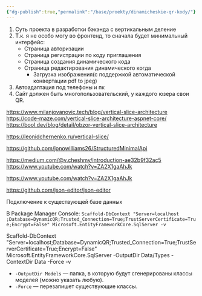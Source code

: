 ```yaml
---
{"dg-publish":true,"permalink":"/base/proekty/dinamicheskie-qr-kody/"}
---
```


1. Суть проекта в разработки бэкэнда с вертикальным деление
2. Т.к. я не особо могу во фронтенд, то сначала будет минимальный интерфейс:
	- Страница авторизации
	- Страница регистрации по коду приглашения
	- Страница создания динамического кода
	- Страница редактирования динамического когда
		- Загрузка изображения(с поддержкой автоматической конвертации pdf to jpeg)
3. Автоадаптация под телефоны и пк
4. Сайт должен быть многопользовательский, у каждого юзера свои QR.

https://www.milanjovanovic.tech/blog/vertical-slice-architecture
https://code-maze.com/vertical-slice-architecture-aspnet-core/
https://bool.dev/blog/detail/obzor-vertical-slice-architecture

https://leonidchernenko.ru/vertical-slice/

https://github.com/jonowilliams26/StructuredMinimalApi

https://medium.com/@v.cheshmy/introduction-ae32b9f32ac5
https://www.youtube.com/watch?v=ZA2X1gaAhJk

https://www.youtube.com/watch?v=ZA2X1gaAhJk

https://github.com/json-editor/json-editor



Подключение к существующей базе данных

В Package Manager Console:
`Scaffold-DbContext "Server=localhost ;Database=DynamicQR;Trusted_Connection=True;TrustServerCertificate=True;Encrypt=False" Microsoft.EntityFrameworkCore.SqlServer -v`


Scaffold-DbContext "Server=localhost;Database=DynamicQR;Trusted_Connection=True;TrustServerCertificate=True;Encrypt=False" Microsoft.EntityFrameworkCore.SqlServer -OutputDir Data/Types -ContextDir Data -Force -v


- `-OutputDir Models` — папка, в которую будут сгенерированы классы моделей (можно указать любую).
- `-Force` — перезапишет существующие классы.


